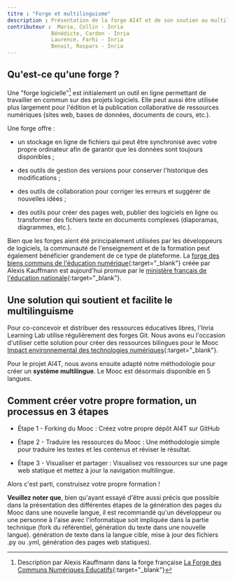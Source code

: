 ```yaml
---
titre : "Forge et multilinguisme"
description : Présentation de la forge AI4T et de son soutien au multilinguisme - Un outil en ligne pour travailler ensemble sur des contenus éducatifs.
contributeur :  Marie, Collin - Inria
              Bénédicte, Cardon - Inria
              Laurence, Farhi - Inria
              Benoit, Rospars - Inria
---
```


## Qu'est-ce qu'une forge ?

Une "forge logicielle"[^forgedef] est initialement un outil en ligne permettant de travailler en commun sur des projets logiciels. Elle peut aussi être utilisée plus largement pour l'édition et la publication collaborative de ressources numériques (sites web, bases de données, documents de cours, etc.).

Une forge offre :

- un stockage en ligne de fichiers qui peut être synchronisé avec votre propre ordinateur afin de garantir que les données sont toujours disponibles ;

- des outils de gestion des versions pour conserver l'historique des modifications ;

- des outils de collaboration pour corriger les erreurs et suggérer de nouvelles idées ;

- des outils pour créer des pages web, publier des logiciels en ligne ou transformer des fichiers texte en documents complexes (diaporamas, diagrammes, etc.).

Bien que les forges aient été principalement utilisées par les développeurs de logiciels, la communauté de l'enseignement et de la formation peut également bénéficier grandement de ce type de plateforme. La [forge des biens communs de l'éducation numérique](https://forge.aeif.fr/framaka/que-la-forge-soit-avec-toi#quest-ce-quune-forge-){:target="_blank"} créée par Alexis Kauffmann est aujourd'hui promue par le [ministère français de l'éducation nationale](https://www.education.gouv.fr){:target="_blank"}.

## Une solution qui soutient et facilite le multilinguisme

Pour co-concevoir et distribuer des ressources éducatives libres, l'Inria Learning Lab utilise régulièrement des forges Git. Nous avons eu l'occasion d'utiliser cette solution pour créer des ressources bilingues pour le Mooc [Impact environnemental des technologies numériques](https://learninglab.gitlabpages.inria.fr/mooc-impacts-num/mooc-impacts-num-ressources/en/index.html){:target="_blank"}.

Pour le projet AI4T, nous avons ensuite adapté notre méthodologie pour créer un **système multilingue**. Le Mooc est désormais disponible en 5 langues.

## **Comment créer votre propre formation, un processus en 3 étapes**

- Étape 1 - Forking du Mooc : Créez votre propre dépôt AI4T sur GitHub

- Étape 2 - Traduire les ressources du Mooc : Une méthodologie simple pour traduire les textes et les contenus et réviser le résultat.

- Étape 3 - Visualiser et partager : Visualisez vos ressources sur une page web statique et mettez à jour la navigation multilingue.

Alors c'est parti, construisez votre propre formation !

**Veuillez noter que**, bien qu'ayant essayé d'être aussi précis que possible dans la présentation des différentes étapes de la génération des pages du Mooc dans une nouvelle langue, il est recommandé qu'un développeur ou une personne à l'aise avec l'informatique soit impliquée dans la partie technique (fork du référentiel, génération du texte dans une nouvelle langue).
génération de texte dans la langue cible, mise à jour des fichiers .py ou .yml, génération des pages web statiques).

[^forgedef]: Description par Alexis Kauffmann dans la forge française [La Forge des Communs Numériques Éducatifs](https://forge.aeif.fr/framaka/que-la-forge-soit-avec-toi#quest-ce-quune-forge-){:target="_blank"}
